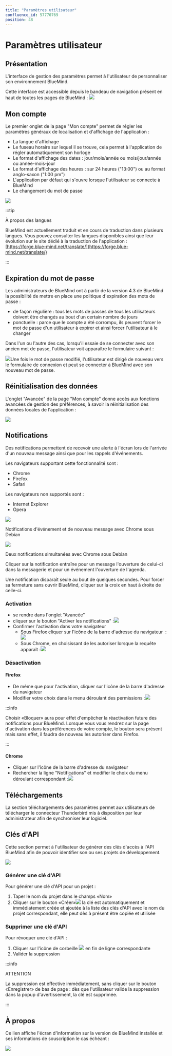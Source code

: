 ```yaml
---
title: "Paramètres utilisateur"
confluence_id: 57770769
position: 48
---
```

# Paramètres utilisateur


## Présentation

L'interface de gestion des paramètres permet à l'utilisateur de personnaliser son environnement BlueMind.

Cette interface est accessible depuis le bandeau de navigation présent en haut de toutes les pages de BlueMind : ![](../attachments/57770060/57770071.png)


## Mon compte

Le premier onglet de la page "Mon compte" permet de régler les paramètres généraux de localisation et d'affichage de l'application :

- La langue d'affichage
- Le fuseau horaire sur lequel il se trouve, cela permet à l'application de régler automatiquement son horloge
- Le format d'affichage des dates : jour/mois/année ou mois/jour/année ou année-mois-jour
- Le format d'affichage des heures : sur 24 heures ("13:00") ou au format anglo-saxon ("1:00 pm")
- L'application par défaut qui s'ouvre lorsque l'utilisateur se connecte à BlueMind
- Le changement du mot de passe


![](../attachments/57770769/62555169.png)


:::tip

À propos des langues

BlueMind est actuellement traduit et en cours de traduction dans plusieurs langues. Vous pouvez consulter les langues disponibles ainsi que leur évolution sur le site dédié à la traduction de l'application : [https://forge.blue-mind.net/translate/](https://forge.blue-mind.net/translate/)

:::

## Expiration du mot de passe

Les administrateurs de BlueMind ont à partir de la version 4.3 de BlueMind la possibilité de mettre en place une politique d'expiration des mots de passe :

- de façon régulière : tous les mots de passes de tous les utilisateurs doivent être changés au bout d'un certain nombre de jours
- ponctuelle : parce que le compte a été corrompu, ils peuvent forcer le mot de passe d'un utilisateur à expirer et ainsi forcer l'utilisateur à le changer


Dans l'un ou l'autre des cas, lorsqu'il essaie de se connecter avec son ancien mot de passe, l'utilisateur voit apparaître le formulaire suivant :

![](../attachments/57770769/62555147.png)Une fois le mot de passe modifié, l'utilisateur est dirigé de nouveau vers le formulaire de connexion et peut se connecter à BlueMind avec son nouveau mot de passe.

## Réinitialisation des données

L'onglet "Avancée" de la page "Mon compte" donne accès aux fonctions avancées de gestion des préférences, à savoir la réinitialisation des données locales de l'application :

![](../attachments/57770769/62555148.png)

## Notifications

Des notifications permettent de recevoir une alerte à l'écran lors de l'arrivée d'un nouveau message ainsi que pour les rappels d'événements.

Les navigateurs supportant cette fonctionnalité sont :

- Chrome
- Firefox
- Safari


Les navigateurs non supportés sont :

- Internet Explorer
- Opera


![](../attachments/57770769/62555155.png)


Notifications d'événement et de nouveau message avec Chrome sous Debian


![](../attachments/57770769/62555154.png)


Deux notifications simultanées avec Chrome sous Debian


Cliquer sur la notification entraîne pour un message l'ouverture de celui-ci dans la messagerie et pour un événement l'ouverture de l'agenda.

Une notification disparaît seule au bout de quelques secondes. Pour forcer sa fermeture sans ouvrir BlueMind, cliquer sur la croix en haut à droite de celle-ci.

### Activation

- se rendre dans l'onglet "Avancée"
- cliquer sur le bouton "Activer les notifications" :![](../attachments/57770769/62555161.png)
- Confirmer l'activation dans votre navigateur
    - Sous Firefox cliquer sur l'icône de la barre d'adresse du navigateur  :![](../attachments/57770769/62555152.png)
    - Sous Chrome, en choisissant de les autoriser lorsque la requête apparaît :![](../attachments/57770769/62555150.png)


### Désactivation

#### Firefox

- De même que pour l'activation, cliquer sur l'icône de la barre d'adresse du navigateur
- Modifier votre choix dans le menu déroulant des permissions :![](../attachments/57770769/62555159.png)


:::info

Choisir «Bloquer» aura pour effet d'empêcher la réactivation future des notifications pour BlueMind. Lorsque vous vous rendrez sur la page d'activation dans les préférences de votre compte, le bouton sera présent mais sans effet, il faudra de nouveau les autoriser dans Firefox.

:::


#### Chrome

- Cliquer sur l'icône de la barre d'adresse du navigateur
- Rechercher la ligne "Notifications" et modifier le choix du menu déroulant correspondant :![](../attachments/57770769/62555158.png)


## Téléchargements

La section téléchargements des paramètres permet aux utilisateurs de télécharger le connecteur Thunderbird mis à disposition par leur administrateur afin de synchroniser leur logiciel.

## Clés d'API

Cette section permet à l'utilisateur de générer des clés d'accès à l'API BlueMind afin de pouvoir identifier son ou ses projets de développement.

![](../attachments/57770769/62555167.png)

### Générer une clé d'API

Pour générer une clé d'API pour un projet :

1. Taper le nom du projet dans le champs «Nom»
2. Cliquer sur le bouton «Créer»![](../attachments/57769989/69896490.png) la clé est automatiquement et immédiatement créée et ajoutée à la liste des clés d'API avec le nom du projet correspondant, elle peut dès à présent être copiée et utilisée


### Supprimer une clé d'API

Pour révoquer une clé d'API :

1. Cliquer sur l'icône de corbeille ![](../attachments/57769989/69896481.png) en fin de ligne correspondante
2. Valider la suppression


:::info

ATTENTION

La suppression est effective immédiatement, sans cliquer sur le bouton «Enregistrer» de bas de page : dès que l'utilisateur valide la suppression dans la popup d'avertissement, la clé est supprimée.

:::

## À propos

Ce lien affiche l'écran d'information sur la version de BlueMind installée et ses informations de souscription le cas échéant :

![](../attachments/57770769/62555165.png)


